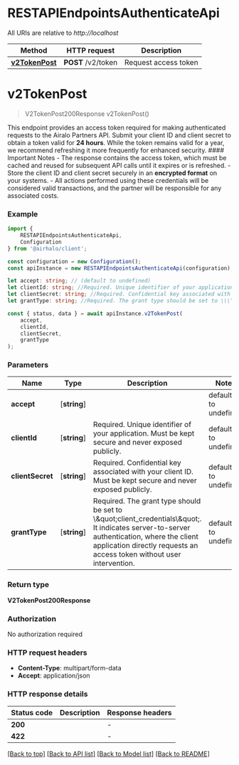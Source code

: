# RESTAPIEndpointsAuthenticateApi

All URIs are relative to *http://localhost*

|Method | HTTP request | Description|
|------------- | ------------- | -------------|
|[**v2TokenPost**](#v2tokenpost) | **POST** /v2/token | Request access token|

# **v2TokenPost**
> V2TokenPost200Response v2TokenPost()

This endpoint provides an access token required for making authenticated requests to the Airalo Partners API. Submit your client ID and client secret to obtain a token valid for **24 hours**. While the token remains valid for a year, we recommend refreshing it more frequently for enhanced security.    #### Important Notes   - The response contains the access token, which must be cached and reused for subsequent API calls until it expires or is refreshed.   - Store the client ID and client secret securely in an **encrypted format** on your systems.   - All actions performed using these credentials will be considered valid transactions, and the partner will be responsible for any associated costs.  

### Example

```typescript
import {
    RESTAPIEndpointsAuthenticateApi,
    Configuration
} from '@airhalo/client';

const configuration = new Configuration();
const apiInstance = new RESTAPIEndpointsAuthenticateApi(configuration);

let accept: string; // (default to undefined)
let clientId: string; //Required. Unique identifier of your application. Must be kept secure and never exposed publicly. (default to undefined)
let clientSecret: string; //Required. Confidential key associated with your client ID. Must be kept secure and never exposed publicly. (default to undefined)
let grantType: string; //Required. The grant type should be set to \\\"client_credentials\\\".  It indicates server-to-server authentication, where the client application directly requests an access token without user intervention. (default to undefined)

const { status, data } = await apiInstance.v2TokenPost(
    accept,
    clientId,
    clientSecret,
    grantType
);
```

### Parameters

|Name | Type | Description  | Notes|
|------------- | ------------- | ------------- | -------------|
| **accept** | [**string**] |  | defaults to undefined|
| **clientId** | [**string**] | Required. Unique identifier of your application. Must be kept secure and never exposed publicly. | defaults to undefined|
| **clientSecret** | [**string**] | Required. Confidential key associated with your client ID. Must be kept secure and never exposed publicly. | defaults to undefined|
| **grantType** | [**string**] | Required. The grant type should be set to \\\&quot;client_credentials\\\&quot;.  It indicates server-to-server authentication, where the client application directly requests an access token without user intervention. | defaults to undefined|


### Return type

**V2TokenPost200Response**

### Authorization

No authorization required

### HTTP request headers

 - **Content-Type**: multipart/form-data
 - **Accept**: application/json


### HTTP response details
| Status code | Description | Response headers |
|-------------|-------------|------------------|
|**200** |  |  -  |
|**422** |  |  -  |

[[Back to top]](#) [[Back to API list]](../README.md#documentation-for-api-endpoints) [[Back to Model list]](../README.md#documentation-for-models) [[Back to README]](../README.md)


